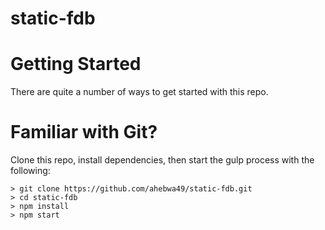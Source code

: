 # static-fdb

# Getting Started

There are quite a number of ways to get started with this repo.

# Familiar with Git?
Clone this repo, install dependencies, then start the gulp process with
the following:

```
> git clone https://github.com/ahebwa49/static-fdb.git
> cd static-fdb
> npm install
> npm start
```
